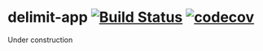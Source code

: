 # delimit-app [![Build Status](https://travis-ci.org/jackfirth/delimit-app.svg?branch=master)](https://travis-ci.org/jackfirth/delimit-app) [![codecov](https://codecov.io/gh/jackfirth/delimit-app/branch/master/graph/badge.svg)](https://codecov.io/gh/jackfirth/delimit-app)

Under construction
